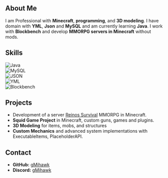 ## About Me  

I am Professional with **Minecraft**, **programming**, and **3D modeling**. I have domain with **YML**, **Json** and **MySQL** and am currently learning **Java**. I work with **Blockbench** and develop **MMORPG servers in Minecraft** without mods.  

## Skills  

![Java](https://img.shields.io/badge/Java-000000?style=for-the-badge&logo=java&logoColor=white)  
![MySQL](https://img.shields.io/badge/MySQL-000000?style=for-the-badge&logo=mysql&logoColor=white)  
![JSON](https://img.shields.io/badge/JSON-000000?style=for-the-badge&logo=json&logoColor=white)  
![YML](https://img.shields.io/badge/YML-000000?style=for-the-badge&logo=yaml&logoColor=white)  
![Blockbench](https://img.shields.io/badge/Blockbench-000000?style=for-the-badge&logo=blockbench&logoColor=white)  

## Projects  

- Development of a server [Reinos Survival](https://github.com/Reinos-Studios/) MMORPG in Minecraft.
- **Squid Game Project** in Minecraft, custom guns, games and plugins.  
- **3D Modeling** for items, mobs, and structures  
- **Custom Mechanics** and advanced system implementations with ExecutableItems, PlaceholderAPI.  

## Contact  

- **GitHub:** [gMihawk](#)  
- **Discord:** [gMihawk](#)  
